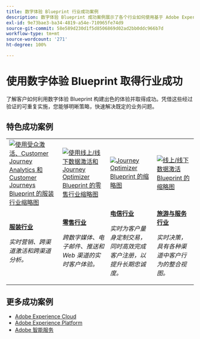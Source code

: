 ```yaml
---
title: 数字体验 Blueprint 行业成功案例
description: 数字体验 Blueprint 成功案例展示了各个行业如何使用基于 Adobe Experience Platform 的 Adobe Experience Cloud 应用程序实现业务价值。
exl-id: 9e73bae3-ba34-4819-a54e-710965fe74d9
source-git-commit: 58e589d230d1f5d8506869d02ad2bb0ddc966b7d
workflow-type: tm+mt
source-wordcount: '271'
ht-degree: 100%

---
```


# 使用数字体验 Blueprint 取得行业成功

了解客户如何利用数字体验 Blueprint 构建出色的体验并取得成功。凭借这些经过验证的可重复实施，您能够明晰策略，快速解决既定的业务问题。

## 特色成功案例

<table style="table-layout:fixed">
<tr>
  <td>
    <a href="https://experienceleague.adobe.com/docs/blueprints-learn/architecture/audience-activation/platform-and-applications.html?lang=zh-Hans"><img alt="使用受众激活、Customer Journey Analytics 和 Customer Journeys Blueprint 的服装行业缩略图" src="https://experienceleague.adobe.com/docs/blueprints-learn/assets/aep+apps_vertical.svg?lang=en"/></a>
    </td>
  <td>
    <a href="https://experienceleague.adobe.com/docs/blueprints-learn/architecture/customer-journeys/journey-optimizer.html?lang=zh-Hans"><img alt="使用线上/线下数据激活和 Journey Optimizer Blueprint 的零售行业缩略图" src="https://experienceleague.adobe.com/docs/blueprints-learn/assets/aep+apps_vertical.svg?lang=en"/></a>

</td>
  <td>
    <a href="https://experienceleague.adobe.com/docs/blueprints-learn/architecture/customer-journeys/journey-optimizer.html?lang=en"><img alt="Journey Optimizer Blueprint 的缩略图" src="https://experienceleague.adobe.com/docs/blueprints-learn/assets/journey-optimizer.png?lang=en" /></a>
  </td>
  <td>
    <a href="https://experienceleague.adobe.com/docs/blueprints-learn/architecture/audience-activation/online-offline.html?lang=zh-Hans"><img alt="线上/线下数据激活 Blueprint 的缩略图" src="https://experienceleague.adobe.com/docs/blueprints-learn/assets/known_activation.svg" /></a>
  </td>
</tr>
<tr>
  <td>
    <div><a href="https://experienceleague.adobe.com/docs/blueprints-learn/architecture/audience-activation/platform-and-applications.html?lang=en"><strong>服装行业</strong></a></div>
    <p><em>实时营销、跨渠道激活和跨渠道分析。</em></p>
  </td>
  <td>
    <div><a href="https://experienceleague.adobe.com/docs/blueprints-learn/architecture/customer-journeys/journey-optimizer.html?lang=en"><strong>零售行业</strong></a></div>
    <p><em>跨数字媒体、电子邮件、推送和 Web 渠道的实时客户体验。</em></p>
  </td>
  <td>
    <div><a href="https://experienceleague.adobe.com/docs/blueprints-learn/architecture/customer-journeys/journey-optimizer.html?lang=en"><strong>电信行业</strong></a></div>
    <p><em>实时为客户量身定制交易，同时高效完成客户注册，以提升长期忠诚度。</em></p>
  </td>
  <td>
    <div><a href="https://experienceleague.adobe.com/docs/blueprints-learn/architecture/audience-activation/online-offline.html?lang=en"><strong>旅游与服务行业</strong></a></div>
    <p><em>实时决策，具有各种渠道中客户行为的整合视图。</em></p>
  </td>
</tr>
</table>

## 更多成功案例

* <a href="https://business.adobe.com/customer-success-stories/index.html?Products+%26+Services=Experience">Adobe Experience Cloud</a>
* <a href="https://business.adobe.com/customer-success-stories/index.html?Products+%26+Services=Experience+Platform">Adobe Experience Platform</a>
* <a href="https://business.adobe.com/customer-success-stories/index.html?Products+%26+Services=Intelligent+Services">Adobe 智能服务</a>
